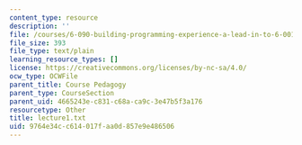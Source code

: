 ```yaml
---
content_type: resource
description: ''
file: /courses/6-090-building-programming-experience-a-lead-in-to-6-001-january-iap-2005/9764e34cc614017faa0d857e9e486506_lecture1.txt
file_size: 393
file_type: text/plain
learning_resource_types: []
license: https://creativecommons.org/licenses/by-nc-sa/4.0/
ocw_type: OCWFile
parent_title: Course Pedagogy
parent_type: CourseSection
parent_uid: 4665243e-c831-c68a-ca9c-3e47b5f3a176
resourcetype: Other
title: lecture1.txt
uid: 9764e34c-c614-017f-aa0d-857e9e486506
---
```

